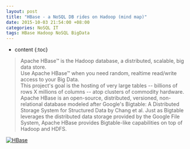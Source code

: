 ```yaml
---
layout: post
title: "HBase - a NoSQL DB rides on Hadoop (mind map)"
date: 2015-10-03 21:54:00 +08:00
categories: NoSQL IT
tags: HBase Hadoop NoSQL BigData
---
```


* content
{:toc}


> Apache HBase™ is the Hadoop database, a distributed, scalable, big data store.  
> Use Apache HBase™ when you need random, realtime read/write access to your Big Data.   
> This project's goal is the hosting of very large tables -- billions of rows X millions of columns -- atop clusters of commodity hardware.   
> Apache HBase is an open-source, distributed, versioned, non-relational database modeled after Google's Bigtable: A Distributed Storage System for Structured Data by Chang et al. Just as Bigtable leverages the distributed data storage provided by the Google File System, Apache HBase provides Bigtable-like capabilities on top of Hadoop and HDFS.  

[![HBase](https://ejres-1253687085.picgz.myqcloud.com/img/hbase/mm-hbase.svg)](https://ejres-1253687085.picgz.myqcloud.com/img/hbase/mm-hbase.svg)
